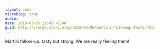 ```yaml
---
layout: post
microblog: true
audio: 
date: 2018-03-05 21:45 -0800
guid: http://jsorge.micro.blog/2018/03/06/martini-followup-tasty.html
---
```

Martini follow-up: tasty but strong. We are really feeling them!
